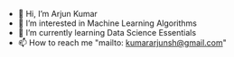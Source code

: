 - 👋 Hi, I’m Arjun Kumar
- 👀 I’m interested in Machine Learning Algorithms
- 🌱 I’m currently learning Data Science Essentials
- 📫 How to reach me "mailto: kumararjunsh@gmail.com"

<!---
Arjun-commit/Arjun-commit is a ✨ special ✨ repository because its `README.md` (this file) appears on your GitHub profile.
You can click the Preview link to take a look at your changes.
--->
